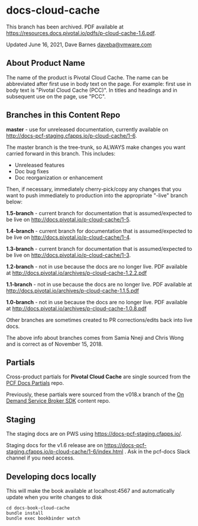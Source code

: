 # docs-cloud-cache

This branch has been archived. PDF available at https://resources.docs.pivotal.io/pdfs/p-cloud-cache-1.6.pdf.

Updated June 16, 2021, Dave Barnes daveba@vmware.com

## About Product Name

The name of the product is Pivotal Cloud Cache. 
The name can be abbreviated after first use in body text on the page.
For example: first use in body text is "Pivotal Cloud Cache (PCC)". 
In titles and headings and in subsequent use on the page, use "PCC".

## Branches in this Content Repo 

**master** - use for unreleased documentation, currently available on http://docs-pcf-staging.cfapps.io/p-cloud-cache/1-6.

The master branch is the tree-trunk, so ALWAYS make changes you want carried forward in this branch. This includes:

* Unreleased features
* Doc bug fixes
* Doc reorganization or enhancement

Then, if necessary, immediately cherry-pick/copy any changes that you want to push immediately to production into the appropriate "-live" branch below:

**1.5-branch** - current branch for documentation that is assumed/expected to be live on http://docs.pivotal.io/p-cloud-cache/1-5.

**1.4-branch** - current branch for documentation that is assumed/expected to be live on http://docs.pivotal.io/p-cloud-cache/1-4.

**1.3-branch** - current branch for documentation that is assumed/expected to be live on http://docs.pivotal.io/p-cloud-cache/1-3.

**1.2-branch** - not in use because the docs are no longer live. PDF available at http://docs.pivotal.io/archives/p-cloud-cache-1.2.2.pdf

**1.1-branch** - not in use because the docs are no longer live. PDF available at http://docs.pivotal.io/archives/p-cloud-cache-1.1.5.pdf

**1.0-branch** - not in use because the docs are no longer live. PDF available at http://docs.pivotal.io/archives/p-cloud-cache-1.0.8.pdf

Other branches are sometimes created to PR corrections/edits back into live docs.

The above info about branches comes from Samia Nneji and Chris Wong and is correct as of November 15, 2018.

## Partials

Cross-product partials for **Pivotal Cloud Cache** are single sourced from the [PCF Docs Partials](https://github.com/pivotal-cf/docs-partials) repo.

Previously, these partials were sourced from the v018.x branch of the [On Demand Service Broker SDK](https://github.com/pivotal-cf/docs-on-demand-service-broker/tree/v0.18.x) content repo.

## Staging

The staging docs are on PWS using https://docs-pcf-staging.cfapps.io/.

Staging docs for the v1.6 release are on https://docs-pcf-staging.cfapps.io/p-cloud-cache/1-6/index.html . 
Ask in the pcf-docs Slack channel if you need access.

## Developing docs locally

This will make the book available at localhost:4567 and automatically update when you write changes to disk

```
cd docs-book-cloud-cache
bundle install
bundle exec bookbinder watch

```
